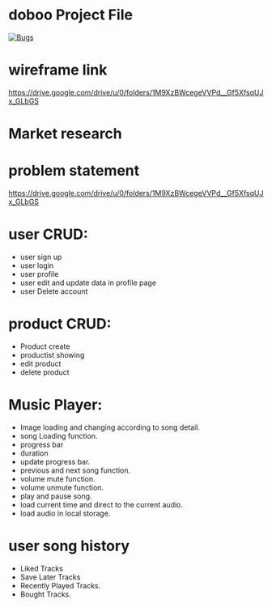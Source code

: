# doboo Project File

[![Bugs](https://sonarcloud.io/api/project_badges/measure?project=fssa-batch3_thamim.subansait__web_project&metric=bugs)](https://sonarcloud.io/summary/new_code?id=fssa-batch3_thamim.subansait__web_project)

# wireframe link
https://drive.google.com/drive/u/0/folders/1M9XzBWcegeVVPd__Gf5XfsqUJx_GLbGS

# Market research

# problem statement

https://drive.google.com/drive/u/0/folders/1M9XzBWcegeVVPd__Gf5XfsqUJx_GLbGS


# user CRUD:

* user sign up
* user login 
* user profile
* user edit and update data in profile page
* user Delete account

# product CRUD:

* Product create
* productist showing
* edit product 
* delete product 

# Music Player:

* Image loading and changing according to song detail. 
* song Loading function.
* progress bar
* duration
* update progress bar.
* previous and next song function.
* volume mute function.
* volume unmute function.
* play and pause song. 
* load current time and direct to the current audio.
* load audio in local storage.

# user song history

* Liked Tracks
* Save Later Tracks
* Recently Played Tracks.
* Bought Tracks.






